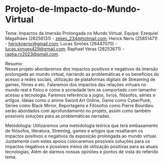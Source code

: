 # Projeto-de-Impacto-do-Mundo-Virtual
Tema: Impactos da Imersão Prolongada no Mundo Virtual.
Equipe: Ezequiel Magalhães (28256131) - zekes_234@hotmail.com;
        Herick Neris (25851471) - hericknerisr@gmail.com;
        Lucas Simões (26447070) - lucas.simoes429@gmail.com;
        Raphael Veras (28253671) - rapha.rv2023@gmail.com.
        
Resumo:  
          Nesse projeto abordaremos dos impactos positivos e negativos da imersão prolongada ao mundo virtual, narrando as problemáticas e os benefícios do acesso a redes sociais, utilização de plataformas digitais de Streaming de games, filmes e etc. Falaremos dos impactos das relações virtuais no mundo real e físico e como a sociedade tem se comportado com tamanho acesso a tecnologia. Faremos referência a jogos, livros, filósofos, séries e artigos. Ideias como o anime Sword Art Online, Game como CyberPunk, Séries como Black Mirror, Reportagens e Filósofos como Pierre Bourdieu serão abordados com aprofundamento no projeto, assim como também possíveis soluções para as problemáticas narradas.

Metódologia: 
          Utilizaremos uma metódologia teórica que terá embasamento de filósofos, literatura, Streming, games e artigos que resaltaram os impactos positivos e negativos da exposição prolongada ao mundo virtual. Juntamente com estes apoios colocaremos possíveis soluções para os impactos negativos e possíveis meios de utilização positivas para as atuais tecnologias, Além de darmos nossas opiniões e pontos de vista do referido tema.
